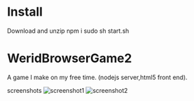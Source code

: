 # Install
Download and unzip
npm i
sudo sh start.sh
# WeridBrowserGame2
A game I make on my free time. (nodejs server,html5 front end).

screenshots
![screenshot1](https://i.imgur.com/BdneKKO.png)
![screenshot2](https://i.imgur.com/RmS55v9.png)
